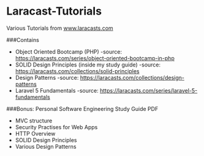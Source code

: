 # Laracast-Tutorials
Various Tutorials from www.laracasts.com 

###Contains 
* Object Oriented Bootcamp (PHP)
	-source: https://laracasts.com/series/object-oriented-bootcamp-in-php
* SOLID Design Principles (inside my study guide) 
	-source: https://laracasts.com/collections/solid-principles
* Design Patterns 
	-source: https://laracasts.com/collections/design-patterns
* Laravel 5 Fundamentals
	-source: https://laracasts.com/series/laravel-5-fundamentals

###Bonus:
Personal Software Engineering Study Guide PDF
* MVC structure
* Security Practises for Web Apps
* HTTP Overview
* SOLID Design Principles
* Various Design Patterns
